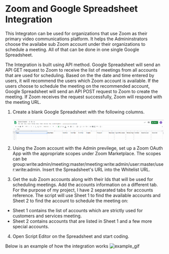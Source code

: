 # Zoom and Google Spreadsheet Integration

This Integraton can be used for organizations that use Zoom as their primary video communications platform. It helps the Admininstrators choose the availabe sub Zoom account under their organizations to schedule a meeting. All of that can be done in one single Google Spreadsheet.

The Integration is built using API method. Google Spreadsheet will send an API GET request to Zoom to receive the list of meetings from all accounts that are used for scheduling. Based on the the date and time entered by users, it will recommend the users which Zoom account is available. If the users choose to schedule the meeting on the recommended account, Google Spreadsheet will send an API POST request to Zoom to create the meeting. If Zoom receives the request successfully, Zoom will respond with the meeting URL.

1. Create a blank Google Spreadsheet with the following columns.<br><br>
![SpreadSheet Image](pictures/Google_Sheet.png)

2. Using the Zoom account with the Admin previlege, set up a Zoom OAuth App with the appropriate scopes under Zoom Marketplace. The scopes can be group:write:admin/meeting:master/meeting:write:admin/user:master/user:write:admin. Insert the Spreadsheet's URL into the Whitelist URL.

3. Get the sub Zoom accounts along with their Ids that will be used for scheduling meetings. Add the accounts information on a different tab. For the purpose of my project, I have 2 separated tabs for accounts reference. The script will use Sheet 1 to find the available accounts and Sheet 2 to find the account to schedule the meeting on:
  - Sheet 1 contains the list of accounts which are strictly used for customers and services meeting.
  - Sheet 2 contains accounts that are listed in Sheet 1 and a few more special accounts.

4. Open Script Editor on the Spreadsheet and start coding.

Below is an example of how the integration works
![example_gif](pictures/example2.gif)
